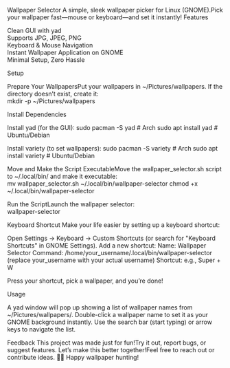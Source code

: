 Wallpaper Selector
A simple, sleek wallpaper picker for Linux (GNOME).Pick your wallpaper fast—mouse or keyboard—and set it instantly!
Features

Clean GUI with yad  
Supports JPG, JPEG, PNG  
Keyboard & Mouse Navigation  
Instant Wallpaper Application on GNOME  
Minimal Setup, Zero Hassle

Setup

Prepare Your WallpapersPut your wallpapers in ~/Pictures/wallpapers. If the directory doesn’t exist, create it:  
mkdir -p ~/Pictures/wallpapers


Install Dependencies  

Install yad (for the GUI):  sudo pacman -S yad     # Arch
sudo apt install yad   # Ubuntu/Debian


Install variety (to set wallpapers):  sudo pacman -S variety     # Arch
sudo apt install variety   # Ubuntu/Debian




Move and Make the Script ExecutableMove the wallpaper_selector.sh script to ~/.local/bin/ and make it executable:  
mv wallpaper_selector.sh ~/.local/bin/wallpaper-selector
chmod +x ~/.local/bin/wallpaper-selector


Run the ScriptLaunch the wallpaper selector:  
wallpaper-selector



Keyboard Shortcut
Make your life easier by setting up a keyboard shortcut:

Open Settings → Keyboard → Custom Shortcuts (or search for "Keyboard Shortcuts" in GNOME Settings).
Add a new shortcut:
Name: Wallpaper Selector
Command: /home/your_username/.local/bin/wallpaper-selector (replace your_username with your actual username)
Shortcut: e.g., Super + W


Press your shortcut, pick a wallpaper, and you’re done!

Usage

A yad window will pop up showing a list of wallpaper names from ~/Pictures/wallpapers/.
Double-click a wallpaper name to set it as your GNOME background instantly.
Use the search bar (start typing) or arrow keys to navigate the list.

Feedback
This project was made just for fun!Try it out, report bugs, or suggest features. Let’s make this better together!Feel free to reach out or contribute ideas.
🎨✨ Happy wallpaper hunting!
